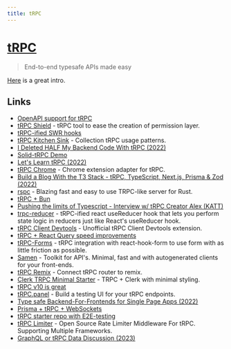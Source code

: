 ```yaml
---
title: tRPC
---
```


# [tRPC](https://trpc.io/)

> End-to-end typesafe APIs made easy

[Here](https://www.youtube.com/watch?v=GryES84SSEU) is a great intro.

## Links

- [OpenAPI support for tRPC](https://github.com/jlalmes/trpc-openapi)
- [tRPC Shield](https://github.com/omar-dulaimi/trpc-shield) - tRPC tool to ease the creation of permission layer.
- [tRPC-ified SWR hooks](https://github.com/sachinraja/trpc-swr)
- [tRPC Kitchen Sink](https://github.com/trpc/examples-kitchen-sink) - Collection tRPC usage patterns.
- [I Deleted HALF My Backend Code With tRPC (2022)](https://www.youtube.com/watch?v=PYUqYcPMPeQ)
- [Solid-tRPC Demo](https://github.com/TheoBr/solid-trpc)
- [Let's Learn tRPC (2022)](https://www.youtube.com/watch?v=GryES84SSEU)
- [tRPC Chrome](https://github.com/jlalmes/trpc-chrome) - Chrome extension adapter for tRPC.
- [Build a Blog With the T3 Stack - tRPC, TypeScript, Next.js, Prisma & Zod (2022)](https://www.youtube.com/watch?v=syEWlxVFUrY)
- [rspc](https://github.com/oscartbeaumont/rspc) - Blazing fast and easy to use TRPC-like server for Rust.
- [tRPC + Bun](https://github.com/sachinraja/trpc-bun)
- [Pushing the limits of Typescript - Interview w/ tRPC Creator Alex (KATT)](https://www.youtube.com/watch?v=Mm3Z5c1Linw)
- [trpc-reducer](https://github.com/gabriel-frattini/trpc-reducer) - tRPC-ified react useReducer hook that lets you perform state logic in reducers just like React's useReducer hook.
- [tRPC Client Devtools](https://github.com/rhenriquez28/trpc-client-devtools) - Unofficial tRPC Client Devtools extension.
- [tRPC + React Query speed improvements](https://twitter.com/s4chinraja/status/1570658634039984128)
- [tRPC-Forms](https://github.com/juliusmarminge/trpc-forms) - tRPC integration with react-hook-form to use form with as little friction as possible.
- [Samen](https://github.com/samen-io/samen) - Toolkit for API's. Minimal, fast and with autogenerated clients for your front-ends.
- [tRPC Remix](https://github.com/ggrandi/trpc-remix) - Connect tRPC router to remix.
- [Clerk TRPC Minimal Starter](https://github.com/perkinsjr/clerk-trpc-minimal) - TRPC + Clerk with minimal styling.
- [tRPC v10 is great](https://www.youtube.com/watch?v=uu57PhChTOE)
- [tRPC.panel](https://github.com/iway1/trpc-panel) - Build a testing UI for your tRPC endpoints.
- [Type safe Backend-For-Frontends for Single Page Apps (2022)](https://www.youtube.com/watch?v=ugKa7PNI2CI)
- [Prisma + tRPC + WebSockets](https://github.com/trpc/examples-next-prisma-websockets-starter)
- [tRPC starter repo with E2E-testing](https://github.com/trpc/examples-next-prisma-starter)
- [tRPC Limiter](https://github.com/OrJDev/trpc-limiter) - Open Source Rate Limiter Middleware For tRPC. Supporting Multiple Frameworks.
- [GraphQL or tRPC Data Discussion (2023)](https://www.youtube.com/watch?v=TFTpOn-MvCA)
